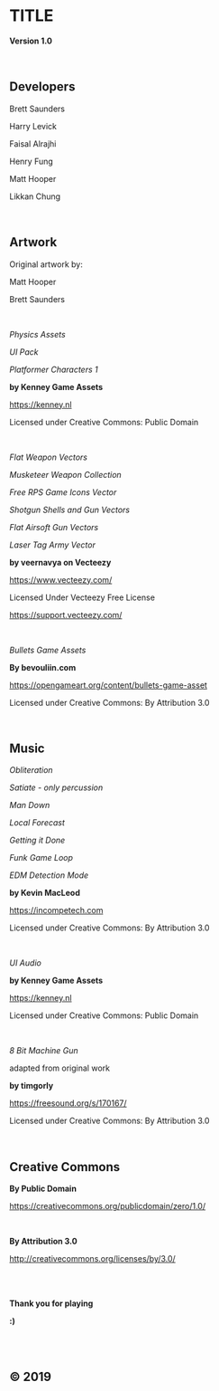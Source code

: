 # TITLE

**Version 1.0**

<br>

## Developers

Brett Saunders

Harry Levick

Faisal Alrajhi

Henry Fung 

Matt Hooper

Likkan Chung

<br>

## Artwork

Original artwork by:

Matt Hooper

Brett Saunders

<br>

*Physics Assets*

*UI Pack*

*Platformer Characters 1*

**by Kenney Game Assets**

https://kenney.nl

Licensed under Creative Commons: Public Domain

<br>

*Flat Weapon Vectors*

*Musketeer Weapon Collection*

*Free RPS Game Icons Vector*

*Shotgun Shells and Gun Vectors*

*Flat Airsoft Gun Vectors*

*Laser Tag Army Vector*

**by veernavya on Vecteezy**

https://www.vecteezy.com/

Licensed Under Vecteezy Free License

https://support.vecteezy.com/

<br>

*Bullets Game Assets*

**By bevouliin.com**

https://opengameart.org/content/bullets-game-asset

Licensed under Creative Commons: By Attribution 3.0

<br>

## Music

*Obliteration*

*Satiate - only percussion*

*Man Down*

*Local Forecast*

*Getting it Done*

*Funk Game Loop*

*EDM Detection Mode*

**by Kevin MacLeod**

https://incompetech.com

Licensed under Creative Commons: By Attribution 3.0

<br>

*UI Audio*

**by Kenney Game Assets**

https://kenney.nl

Licensed under Creative Commons: Public Domain

<br>

*8 Bit Machine Gun*

adapted from original work

**by timgorly**

https://freesound.org/s/170167/

Licensed under Creative Commons: By Attribution 3.0

<br>

## Creative Commons

**By Public Domain**

https://creativecommons.org/publicdomain/zero/1.0/

<br>

**By Attribution 3.0**

http://creativecommons.org/licenses/by/3.0/

<br>

<br>

**Thank you for playing**

**:)**

<br>

<br>

## © 2019
